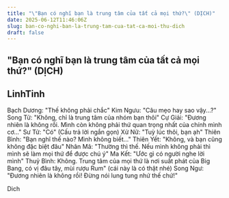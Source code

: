 ```yaml
---
title: "\"Bạn có nghĩ bạn là trung tâm của tất cả mọi thứ?\" (DỊCH)"
date: 2025-06-12T11:46:06Z
slug: ban-co-nghi-ban-la-trung-tam-cua-tat-ca-moi-thu-dich
draft: false
---
```


## "Bạn có nghĩ bạn là trung tâm của tất cả mọi thứ?" (DỊCH)

## LinhTinh

Bạch Dương: "Thế không phải chắc"
Kim Ngưu: "Câu mẹo hay sao vậy...?"
Song Tử: "Không, chỉ là trung tâm của nhóm bạn thôi"
Cự Giải: "Đương nhiên là không rồi. Mình còn không phải thứ quan trọng nhất của chính mình cơ..." 
Sư Tử: "Có" (Cấu trả lời ngắn gọn)
Xử Nữ: "Tuỳ lúc thôi, bạn ạh"
Thiên Bình: "Bạn nghĩ thế nào? Mình không biết..."
Thiên Yết: "Không, và bạn cũng không đặc biệt đâu"
Nhân Mã: "Thường thì thế. Nếu mình không phải thì mình sẽ làm mọi thứ để được chú ý"
Ma Kết: "Ước gì có người nghe lời mình"
Thuỷ Bình: Không. Trung tâm của mọi thứ là nơi suất phát của Big Bang, có vị đâu tây, mùi rượu Rum" (cái này là có thật nhé) 
Song Ngư: "Đương nhiên là không rồi! Đừng nói lung tung nhứ thế chứ!"
 
Dich